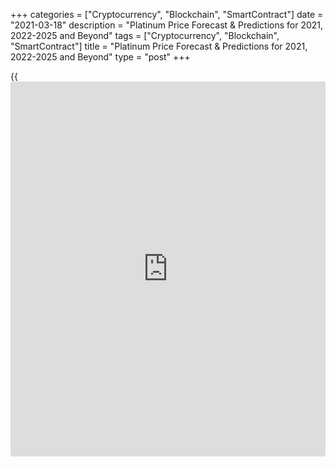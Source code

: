 +++
categories = ["Cryptocurrency", "Blockchain", "SmartContract"]
date = "2021-03-18"
description = "Platinum Price Forecast & Predictions for 2021, 2022-2025 and Beyond"
tags = ["Cryptocurrency", "Blockchain", "SmartContract"]
title = "Platinum Price Forecast & Predictions for 2021, 2022-2025 and Beyond"
type = "post"
+++

{{<iframe id="large-banner" src="https://www.bounty.group/#slide=16.0" width="100%" height="600" scrolling="no" style="border: 0px solid rgb(216, 221, 230); border-radius: 3px;">}}

2021-03-18

2021-03-18

Platinum Price Forecast: 2021 and BeyondJana Kane

In this article, we examine whether platinum could be an interesting
investment for the coming years. We will discuss the price development
of recent years; then, we will look at the current price. We’ll discuss
the applications of platinum, the platinum price forecast, and the
causes of the price drop. Finally, we will look at the opportunities of
investing in the precious metal PL. What is the future of platinum
prices? Read on to find out.

The article covers the following subjects:

## Platinum: A Recent History

Platinum [began][1] 2020 at $985 an ounce and ended the year at slightly
above $1,000 an ounce. Over the past year, the security asset price
declined in March to a record low of $606, along with a massive sell-off
of assets and other precious metals amid the pandemic, and then
gradually reached its range of $950-1,000 per ounce. Despite the
volatility, platinum stabilized, and [investor](https://www.fintechee.com/tutorial-for-forex-trading/investor-mode/)s perceived the
depreciation as a buying opportunity.

[Platinum][2] is a relatively cheap, [historical](https://www.fintechee.com/services/historical-data-for-forex/)ly undervalued precious
metal, which attracted the attention of [investor](https://www.fintechee.com/tutorial-for-forex-trading/investor-mode/)s in 2020. The volume of
shares in platinum exchange-traded funds reached a record 3.8 million
ounces in August, having increased by 543,000 ounces, which is an all-
time high. Net purchases of platinum bars in Japan exceeded 200,000
ounces in the first half of 2020, the highest since the first half of
2016.

In the first half of 2020, demand for platinum increased sharply on the
Shanghai Gold Exchange (SGE). At the same time, the demand for jewelry
grew slightly. As a result, demand decreased in the second half of the
year. However, the large lag of platinum from gold and new jewelry
designs have partially restored interest in white metal.

After Joe Biden’s victory in the presidential election, the following
may happen: platinum will become more expensive than gold. The fact is
that the United States and other leading countries are switching to
green energy while reducing the consumption of fossil fuels. Hydrogen is
a key element of green energy.

Platinum will play a critical role in the hydrogen economy. This
precious metal is essential for fuel cells and the production of
hydrogen through the electrolysis of water. A major platinum rally is
expected in 2021 due to reduced supply, as well as increased demand due
to the increasing popularity of hydrogen as an energy source.

## Platinum Price Today

Today, platinum is traded at $1 214.00. You can refer to this article to
see the platinum price tomorrow.

Below is an interactive platinum-to-dollar price chart that shows the
[platinum rate][2] for buying and selling:

## Platinum Price Predictions by Experts

Let’s see what industry experts have to say about the price of platinum:

1\. Investinghaven

According to their platinum forecast, we should expect a bullish
breakout in 2021. The market price ultimately has an upside PL potential
of 80% ($1800/oz) in 2022 or beyond. In 2021 we see price targets of
$1,350 and $1,500. The prerequisite was that platinum would break above
$1045/oz, which it did. The Investinghaven 2021 forecast for platinum is
[wildly bullish][3].

2\. Wallet[investor](https://www.fintechee.com/tutorial-for-forex-trading/investor-mode/)

If you are looking for commodities with good returns, platinum can be a
profitable investment option, [according to Wallet[investor](https://www.fintechee.com/tutorial-for-forex-trading/investor-mode/)][4] analysts.
Based on their platinum forecast, a long-term increase is expected; the
expected platinum rate for Mar 6, 2026, is 1,379.590 USD per ounce. With
a 5-year investment, the revenue is expected to be around +14%.

3\. Neal Froneman

Neal Froneman, the CEO of the world’s No. 1 platinum mining company
[Sibanye Stillwater Ltd][5], said the [price of the white metal][2]
could climb more than 80% over the next four to five years as the world
economy recovers and supply drops. “Platinum has only just started to
recover, and it will continue,” Froneman said. He also added that “There
is no reason why platinum will not eventually trade at $2,000 an ounce
and probably even higher.”

## Platinum Long-Term Technical Analysis

Platinum has broken through the ceiling of a falling trend channel in
the long term. This indicates a slower falling rate initially or the
start of a more horizontal development. The PL future has broken up
through the resistance at 1180. This predicts a further rise. The future
predictions are assessed as technically positive for the long term.

## Platinum Price Forecast 2022

Below is a platinum price prediction graph for 2022. Please remember
that a long-term platinum forecast is very approximate and is subject to
change at any time.

 **Month**

|

 **Open**

|

 **Low-High**

|

 **Close**

|

 **Mo,%**

|

 **Total,%**  
  
---|---|---|---|---|---  
  
 **2022**  
  
 **Jan**

|

 **1296**

|

 **1296-1445**

|

 **1376**

|

 **6.2%**

|

 **15.3%**  
  
 **Feb**

|

 **1376**

|

 **1271-1405**

|

 **1338**

|

 **-2.8%**

|

 **12.2%**  
  
 **Mar**

|

 **1338**

|

 **1338-1492**

|

 **1421**

|

 **6.2%**

|

 **19.1%**  
  
 **Apr**

|

 **1421**

|

 **1421-1584**

|

 **1509**

|

 **6.2%**

|

 **26.5%**  
  
 **May**

|

 **1509**

|

 **1344-1509**

|

 **1415**

|

 **-6.2%**

|

 **18.6%**  
  
 **Jun**

|

 **1415**

|

 **1261-1415**

|

 **1327**

|

 **-6.2%**

|

 **11.2%**  
  
 **Jul**

|

 **1327**

|

 **1248-1380**

|

 **1314**

|

 **-1.0%**

|

 **10.1%**  
  
 **Aug**

|

 **1314**

|

 **1314-1465**

|

 **1395**

|

 **6.2%**

|

 **16.9%**  
  
 **Sep**

|

 **1395**

|

 **1271-1405**

|

 **1338**

|

 **-4.1%**

|

 **12.2%**  
  
 **Oct**

|

 **1338**

|

 **1334-1474**

|

 **1404**

|

 **4.9%**

|

 **17.7%**  
  
 **Nov**

|

 **1404**

|

 **1270-1404**

|

 **1337**

|

 **-4.8%**

|

 **12.1%**  
  
 **Dec**

|

 **1337**

|

 **1337-1491**

|

 **1420**

|

 **6.2%**

|

 **19.0%**  
  
 _Source: Longforecast.com_

## Platinum Price Forecast 2023

Next, we have listed a platinum price prediction table for 2023. Even
more so for 2023, please keep in mind that long-term forecasts are often
unreliable and are created to form an approximate idea of how the value
of an asset class will perform in the future.

 **Month**

|

 **Open**

|

 **Low-High**

|

 **Close**

|

 **Mo,%**

|

 **Total,%**  
  
---|---|---|---|---|---  
  
 **2023**  
  
 **Jan**

|

 **1420**

|

 **1404-1552**

|

 **1478**

|

 **4.1%**

|

 **23.9%**  
  
 **Feb**

|

 **1478**

|

 **1478-1634**

|

 **1556**

|

 **5.3%**

|

 **30.4%**  
  
 **Mar**

|

 **1556**

|

 **1387-1556**

|

 **1460**

|

 **-6.2%**

|

 **22.4%**  
  
 **Apr**

|

 **1460**

|

 **1444-1596**

|

 **1520**

|

 **4.1%**

|

 **27.4%**  
  
 **May**

|

 **1520**

|

 **1415-1563**

|

 **1489**

|

 **-2.0%**

|

 **24.8%**  
  
 **Jun**

|

 **1489**

|

 **1489-1660**

|

 **1581**

|

 **6.2%**

|

 **32.5%**  
  
 **Jul**

|

 **1581**

|

 **1543-1705**

|

 **1624**

|

 **2.7%**

|

 **36.1%**  
  
 **Aug**

|

 **1624**

|

 **1543-1705**

|

 **1624**

|

 **0.0%**

|

 **36.1%**  
  
 **Sep**

|

 **1624**

|

 **1544-1706**

|

 **1625**

|

 **0.1%**

|

 **36.2%**  
  
 **Oct**

|

 **1625**

|

 **1470-1625**

|

 **1547**

|

 **-4.8%**

|

 **29.7%**  
  
 **Nov**

|

 **1547**

|

 **1511-1671**

|

 **1591**

|

 **2.8%**

|

 **33.4%**  
  
 **Dec**

|

 **1591**

|

 **1570-1736**

|

 **1653**

|

 **3.9%**

|

 **38.6%**  
  
 _Source: Longforecast.com_

## Long Term Platinum Price Prediction 2025-2030

In this period, the [platinum price][2] would rise from $2,805 to
$4,622. Platinum will start 2028 at $3,506, then soar to $3,508 within
the first half of the year, and finish 2028 at $3,582. It is about +196%
from today. Platinum may reach $4,144 by the end of 2030. Please note
that while it may be possible to predict if the platinum price will
increase tomorrow, such long-term forecasts are pure speculation and
cannot be used to make reliable predictions.

 **Year**

|

 **Mid-Year**

|

 **Year-End**

|

 **Tod/End,%**  
  
---|---|---|---  
  
 **2025**

|

 **$2,805**

|

 **$2,806**

|

 **+132%**  
  
 **2026**

|

 **$3,036**

|

 **$3,230**

|

 **+167%**  
  
 **2027**

|

 **$3,294**

|

 **$3,506**

|

 **+190%**  
  
 **2028**

|

 **$3,508**

|

 **$3,582**

|

 **+196%**  
  
 **2029**

|

 **$3,672**

|

 **$3,856**

|

 **+219%**  
  
 **2030**

|

 **$3,966**

|

 **$4,144**

|

 **+243%**  
  
 _Source: Coinpriceforecast_

## How Much Has the Price of Platinum Change Over Time?

Is the platinum price expected to rise? We can’t predict with certainty
what the price of platinum will be in the next 10 years, but we can look
back at the price [history](https://www.fixpro.org/post/chargeless-historical-data-api-backtesting/). This can help us make more reliable
predictions. Below is a [historical](https://www.fintechee.com/services/historical-data-for-forex/) price chart that shows how the price
of platinum changed over the past 10 years:

 _Source: Macrotrends.net_

## Factors that Affect the Platinum Price

Platinum is a precious metal that is rarer than gold. The metal cannot
be found in many places in the world. It is mainly mined in South
Africa. Furthermore, the precious metal can be found in Russia and
Canada. Unlike gold, platinum is also widely used industrially. More
than 50% of the demand comes from the industry. The greatest demand
comes from the automotive sector. The metal is widely used for
catalysts. In addition, it is used for various other industrial
applications. This includes electronics, paint, and petroleum.

 **The following factors can affect the price of platinum:**

### 1\. Diesel Scandal

Platinum is widely used for catalytic converters in the automotive
sector. The use of this precious metal helps to reduce harmful exhaust
gases. The diesel scandal in the automotive sector has had a negative
impact on the demand for diesel cars. As a result, the demand for
platinum has also decreased.

### 2\. Trade Wars

As we stated earlier, platinum is also used industrially. As a result,
trade disputes have had a negative impact on the demand and, therefore,
the price of the platinum projections.

### 3\. Hydrogen

Will we all drive electric cars in the future? Or are we switching en
masse to hydrogen? Car manufacturers such as Volkswagen and Audi are
investing heavily in driving on hydrogen. A relatively large amount of
platinum is required for the catalysts in fuel cells. Increasing
investments in hydrogen will therefore lead to a significantly higher
demand for this precious metal.

### 4\. South Africa issues

About 70% of the platinum mines in South Africa are currently loss-
making. These mines are only in production because of the low employment
in the country. This is because closing will lead to even fewer jobs.
However, keeping these mines open at current platinum prices seems an
untenable situation. Strikes and the closure of these mines will lead to
a significantly lower supply of this precious metal. This will have a
positive effect on the projected value of platinum.

### 5\. Scarcity

Platinum is a rarer precious metal than gold. It can be assumed that
precious metal prices will continue to rise in the long run. After all,
there are exhaustible resources. Since platinum is rarer than gold, the
negative platinum-gold ratio could very well be only temporary.

## What Is the Future of Platinum? Is Platinum a Good Investment?

Given the current price and opportunities, investing in [platinum][2]
can be a great way to diversify the portfolio. The price is volatile
because it has many industrial applications.

Platinum is very attractive at the moment. In recent years, this
precious metal has become increasingly cheaper compared to other
precious metals. The precious metal is not only used for catalytic
converters in cars; it is also used in jewelry and bought as an
investment object. The platinum price estimation for 2021 is as follows:

 **Month**

|

 **Open**

|

 **Low-High**

|

 **Close**

|

 **Mo,%**

|

 **Total,%**  
  
---|---|---|---|---|---  
  
 **2021**  
  
 **Mar**

|

 **1193**

|

 **1110-1234**

|

 **1171**

|

 **-1.8%**

|

 **-1.8%**  
  
 **Apr**

|

 **1171**

|

 **1078-1192**

|

 **1135**

|

 **-3.1%**

|

 **-4.9%**  
  
 **May**

|

 **1135**

|

 **1135-1265**

|

 **1205**

|

 **6.2%**

|

 **1.0%**  
  
 **Jun**

|

 **1205**

|

 **1145-1265**

|

 **1205**

|

 **0.0%**

|

 **1.0%**  
  
 **Jul**

|

 **1205**

|

 **1186-1310**

|

 **1248**

|

 **3.6%**

|

 **4.6%**  
  
 **Aug**

|

 **1248**

|

 **1248-1391**

|

 **1325**

|

 **6.2%**

|

 **11.1%**  
  
 **Sep**

|

 **1325**

|

 **1325-1477**

|

 **1407**

|

 **6.2%**

|

 **17.9%**  
  
 **Oct**

|

 **1407**

|

 **1254-1407**

|

 **1320**

|

 **-6.2%**

|

 **10.6%**  
  
 **Nov**

|

 **1320**

|

 **1208-1336**

|

 **1272**

|

 **-3.6%**

|

 **6.6%**  
  
 **Dec**

|

 **1272**

|

 **1231-1361**

|

 **1296**

|

 **1.9%**

|

 **8.6%**  
  
 _Source: Longforecast.com_

Once the corona crisis is over, platinum could catch up. As the global
economy recovers from the corona crisis, the demand for cars will
increase further. Platinum will benefit from this because the use of
this precious metal in catalytic converters helps to reduce the emission
of harmful exhaust gases. Hydrogen cars contain even more platinum,
which means that the car industry will also need platinum in the future.

With a recovery in the economy, the demand for platinum jewelry will
also pick up. China, the largest platinum market for jewelry, the
platinum projected growth has a lot of potential in the coming years.
Finally, more [investor](https://www.fintechee.com/tutorial-for-forex-trading/investor-mode/)s will also start to consider platinum, now that
the precious metal has become so cheap relative to gold. Make sure to
create a free demo account on LiteForex! This way, you’ll be up to date
about projected commodities prices, and the user-friendly interface will
come in handy if you decide to start investing or trading.

## Platinum Price Forecast FAQs

## Price chart of XPTUSD in real time mode

The content of this article reflects the author’s opinion and does not
necessarily reflect the official position of LiteForex. The material
published on this page is provided for informational purposes only and
should not be considered as the provision of investment advice for the
purposes of Directive 2004/39/EC.

Rate this article:

{{value}}

( {{count}} {{title}} )

   1. www.macrotrends.net/2540/platinum-prices-[historical](https://www.fintechee.com/services/historical-data-for-forex/)-chart-data
   2. my.liteforex.com/trading/chart?symbol=XPTUSD
   3. investinghaven.com/forecasts/platinum-price-forecast/
   4. wallet[investor](https://www.fintechee.com/tutorial-for-forex-trading/investor-mode/).com/commodity-forecast/platinum-prediction
   5. www.bloomberg.com/quote/SSW:SJ